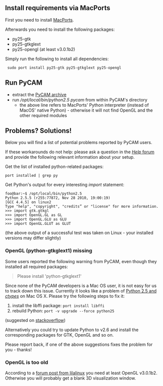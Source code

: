 Install requirements via MacPorts
---------------------------------

First you need to install
[MacPorts](http://www.macports.org/install.php).

Afterwards you need to install the following packages:

-   py25-gtk
-   py25-gtkglext
-   py25-opengl (at least v3.0.1b2)

Simply run the following to install all dependencies:

     sudo port install py25-gtk py25-gtkglext py25-opengl

Run PyCAM
---------

-   extract the [PyCAM archive](http://pycam.sourceforge.net/download.html)
-   run */opt/local/bin/python2.5 pycam* from within PyCAM's directory
    -   the above line refers to MacPorts' Python interpreter (instead
        of MacOS' native Python) - otherwise it will not find OpenGL and
        the other required modules

Problems? Solutions!
--------------------

Below you will find a list of potential problems reported by PyCAM
users.

If these workarounds do not help: please ask a question in the
[*Help* forum](http://sourceforge.net/projects/pycam/forums/forum/860184) and
provide the following relevant information about your setup.

Get the list of installed python-related packages:

    port installed | grep py

Get Python's output for every interesting *import* statement:

    foo@bar:~$ /opt/local/bin/python2.5
    Python 2.5.5 (r255:77872, Nov 28 2010, 19:00:19)
    [GCC 4.4.5] on linux2
    Type "help", "copyright", "credits” or "license" for more information.
    >>> import gtk.gtkgl
    >>> import OpenGL.GL as GL
    >>> import OpenGL.GLU as GLU
    >>> import OpenGL.GLUT as GLUT

(the above output of a successful test was taken on Linux - your
installed versions may differ slightly)

### OpenGL (python-gtkglext1) missing

Some users reported the following warning from PyCAM, even though they
installed all required packages:

> Please install 'python-gtkglext1'

Since none of the PyCAM developers is a Mac OS user, it is not easy for
us to track down this issue. Currently it looks like a problem of
[Python 2.5 and *ctypes*](https://trac.macports.org/ticket/26186) on Mac
OS X. Please try the following steps to fix it:

1.  install the libffi package: `port install libffi`
2.  rebuild Python: `port -v upgrade --force python25`

(suggested on
[stackoverflow](http://stackoverflow.com/questions/4535725/ctypes-import-not-working-on-python-2-5/4536064#4536064))

Alternatively you could try to update Python to v2.6 and install the
corresponding packages for GTK, OpenGL and so on.

Please report back, if one of the above suggestions fixes the problem
for you - thanks!

### OpenGL is too old

According to a [forum post from
lilalinux](http://sourceforge.net/projects/pycam/forums/forum/860183/topic/3800091)
you need at least OpenGL v3.0.1b2. Otherwise you will probably get a
blank 3D visualization window.
